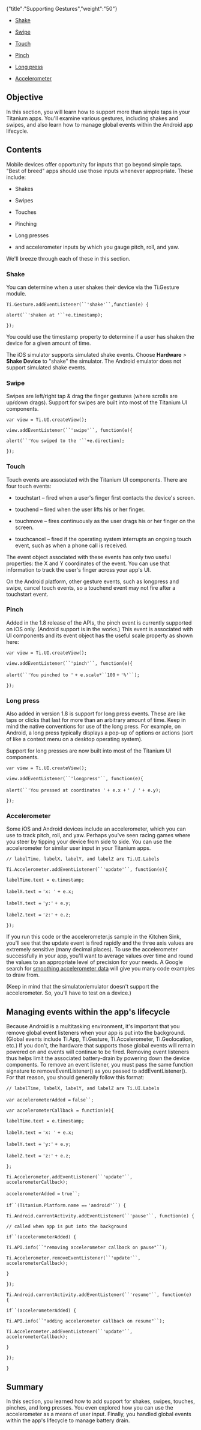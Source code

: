 {"title":"Supporting Gestures","weight":"50"}

* [Shake](#Shake)

* [Swipe](#Swipe)

* [Touch](#Touch)

* [Pinch](#Pinch)

* [Long press](#Longpress)

* [Accelerometer](#Accelerometer)


## Objective

In this section, you will learn how to support more than simple taps in your Titanium apps. You'll examine various gestures, including shakes and swipes, and also learn how to manage global events within the Android app lifecycle.

## Contents

Mobile devices offer opportunity for inputs that go beyond simple taps. "Best of breed" apps should use those inputs whenever appropriate. These include:

* Shakes

* Swipes

* Touches

* Pinching

* Long presses

* and accelerometer inputs by which you gauge pitch, roll, and yaw.


We'll breeze through each of these in this section.

### Shake

You can determine when a user shakes their device via the Ti.Gesture module.

`Ti.Gesture.addEventListener(``'shake'``,function(e) {`

`alert(``'shaken at '``+e.timestamp);`

`});`

You could use the timestamp property to determine if a user has shaken the device for a given amount of time.

The iOS simulator supports simulated shake events. Choose **Hardware** > **Shake Device** to "shake" the simulator. The Android emulator does not support simulated shake events.

### Swipe

Swipes are left/right tap & drag the finger gestures (where scrolls are up/down drags). Support for swipes are built into most of the Titanium UI components.

`var view = Ti.UI.createView();`

`view.addEventListener(``'swipe'``, function(e){`

`alert(``'You swiped to the '``+e.direction);`

`});`

### Touch

Touch events are associated with the Titanium UI components. There are four touch events:

* touchstart – fired when a user's finger first contacts the device's screen.

* touchend – fired when the user lifts his or her finger.

* touchmove – fires continuously as the user drags his or her finger on the screen.

* touchcancel – fired if the operating system interrupts an ongoing touch event, such as when a phone call is received.


The event object associated with these events has only two useful properties: the X and Y coordinates of the event. You can use that information to track the user's finger across your app's UI.

On the Android platform, other gesture events, such as longpress and swipe, cancel touch events, so a touchend event may not fire after a touchstart event.

### Pinch

Added in the 1.8 release of the APIs, the pinch event is currently supported on iOS only. (Android support is in the works.) This event is associated with UI components and its event object has the useful scale property as shown here:

`var view = Ti.UI.createView();`

`view.addEventListener(``'pinch'``, function(e){`

`alert(``'You pinched to '` `+ e.scale*``100` `+` `'%'``);`

`});`

### Long press

Also added in version 1.8 is support for long press events. These are like taps or clicks that last for more than an arbitrary amount of time. Keep in mind the native conventions for use of the long press. For example, on Android, a long press typically displays a pop-up of options or actions (sort of like a context menu on a desktop operating system).

Support for long presses are now built into most of the Titanium UI components.

`var view = Ti.UI.createView();`

`view.addEventListener(``'longpress'``, function(e){`

`alert(``'You pressed at coordinates '` `+ e.x +` `' / '` `+ e.y);`

`});`

### Accelerometer

Some iOS and Android devices include an accelerometer, which you can use to track pitch, roll, and yaw. Perhaps you've seen racing games where you steer by tipping your device from side to side. You can use the accelerometer for similar user input in your Titanium apps.

`// labelTime, labelX, labelY, and labelZ are Ti.UI.Labels`

`Ti.Accelerometer.addEventListener(``'update'``, function(e){`

`labelTime.text = e.timestamp;`

`labelX.text =` `'x: '` `+ e.x;`

`labelY.text =` `'y:'` `+ e.y;`

`labelZ.text =` `'z:'` `+ e.z;`

`});`

If you run this code or the accelerometer.js sample in the Kitchen Sink, you'll see that the update event is fired rapidly and the three axis values are extremely sensitive (many decimal places). To use the accelerometer successfully in your app, you'll want to average values over time and round the values to an appropriate level of precision for your needs. A Google search for [smoothing accelerometer data](http://www.google.com/search?aq=0&oq=smoothing+accelerometer&sourceid=chrome&ie=UTF-8&q=smoothing+accelerometer+data) will give you many code examples to draw from.

(Keep in mind that the simulator/emulator doesn't support the accelerometer. So, you'll have to test on a device.)

## Managing events within the app's lifecycle

Because Android is a multitasking environment, it's important that you remove global event listeners when your app is put into the background. (Global events include Ti.App, Ti.Gesture, Ti.Accelerometer, Ti.Geolocation, etc.) If you don't, the hardware that supports those global events will remain powered on and events will continue to be fired. Removing event listeners thus helps limit the associated battery-drain by powering down the device components. To remove an event listener, you must pass the same function signature to removeEventListener() as you passed to addEventListener(). For that reason, you should generally follow this format:

`// labelTime, labelX, labelY, and labelZ are Ti.UI.Labels`

`var accelerometerAdded =` `false``;`

`var accelerometerCallback = function(e){`

`labelTime.text = e.timestamp;`

`labelX.text =` `'x: '` `+ e.x;`

`labelY.text =` `'y:'` `+ e.y;`

`labelZ.text =` `'z:'` `+ e.z;`

`};`

`Ti.Accelerometer.addEventListener(``'update'``, accelerometerCallback);`

`accelerometerAdded =` `true``;`

`if``(Titanium.Platform.name ==` `'android'``) {`

`Ti.Android.currentActivity.addEventListener(``'pause'``, function(e) {`

`// called when app is put into the background`

`if``(accelerometerAdded) {`

`Ti.API.info(``"removing accelerometer callback on pause"``);`

`Ti.Accelerometer.removeEventListener(``'update'``, accelerometerCallback);`

`}`

`});`

`Ti.Android.currentActivity.addEventListener(``'resume'``, function(e) {`

`if``(accelerometerAdded) {`

`Ti.API.info(``"adding accelerometer callback on resume"``);`

`Ti.Accelerometer.addEventListener(``'update'``, accelerometerCallback);`

`}`

`});`

`}`

## Summary

In this section, you learned how to add support for shakes, swipes, touches, pinches, and long presses. You even explored how you can use the accelerometer as a means of user input. Finally, you handled global events within the app's lifecycle to manage battery drain.
